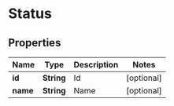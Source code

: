 
# Status

## Properties
Name | Type | Description | Notes
------------ | ------------- | ------------- | -------------
**id** | **String** | Id |  [optional]
**name** | **String** | Name |  [optional]



